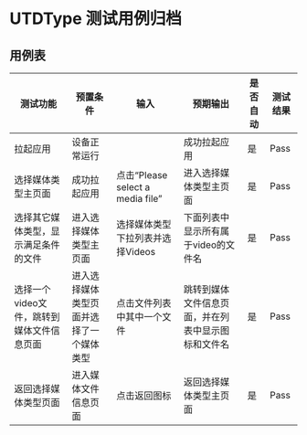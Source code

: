 # UTDType 测试用例归档

## 用例表

|测试功能|预置条件|输入|预期输出|是否自动|测试结果|
|--------------------------------|--------------------------------|--------------------------------|--------------------------------|--------------------------------|--------------------------------|
|拉起应用|	设备正常运行|		|成功拉起应用|是|Pass|
|选择媒体类型主页面|	成功拉起应用| 点击“Please select a media file” |进入选择媒体类型主页面|是|Pass|
|选择其它媒体类型，显示满足条件的文件| 进入选择媒体类型主页面 | 选择媒体类型下拉列表并选择Videos |下面列表中显示所有属于video的文件名|是|Pass|
|选择一个video文件，跳转到媒体文件信息页面| 进入选择媒体类型页面并选择了一个媒体类型 | 点击文件列表中其中一个文件 |跳转到媒体文件信息页面，并在列表中显示图标和文件名|是|Pass|
|返回选择媒体类型页面| 进入媒体文件信息页面 | 点击返回图标 |返回选择媒体类型主页面|是|Pass|
